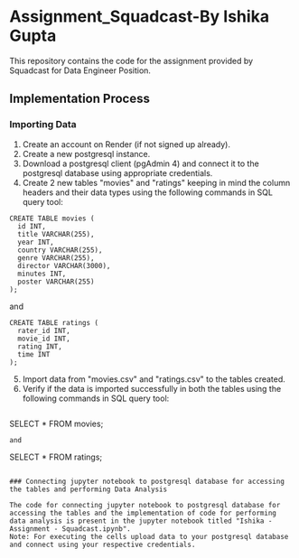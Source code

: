 # Assignment_Squadcast-By Ishika Gupta
This repository contains the code for the assignment provided by Squadcast for Data Engineer Position.

## Implementation Process

### Importing Data
1. Create an account on Render (if not signed up already).
2. Create a new postgresql instance.
3. Download a postgresql client (pgAdmin 4) and connect it to the postgresql database using appropriate credentials.
4. Create 2 new tables "movies" and "ratings" keeping in mind the column headers and their data types using the following commands in SQL query tool:
  ```
CREATE TABLE movies (
	id INT,
	title VARCHAR(255),
	year INT,
	country VARCHAR(255),
	genre VARCHAR(255),
	director VARCHAR(3000),
	minutes INT,
	poster VARCHAR(255)
);
```
and
  ```
CREATE TABLE ratings (
	rater_id INT,
	movie_id INT,
	rating INT,
	time INT
);
```
5. Import data from "movies.csv" and "ratings.csv" to the tables created.
6. Verify if the data is imported successfully in both the tables using the following commands in SQL query tool:
    ```
SELECT * FROM movies;
```
and
 ```
SELECT * FROM ratings;
```

### Connecting jupyter notebook to postgresql database for accessing the tables and performing Data Analysis

The code for connecting jupyter notebook to postgresql database for accessing the tables and the implementation of code for performing data analysis is present in the jupyter notebook titled "Ishika - Assignment - Squadcast.ipynb".
Note: For executing the cells upload data to your postgresql database and connect using your respective credentials.
